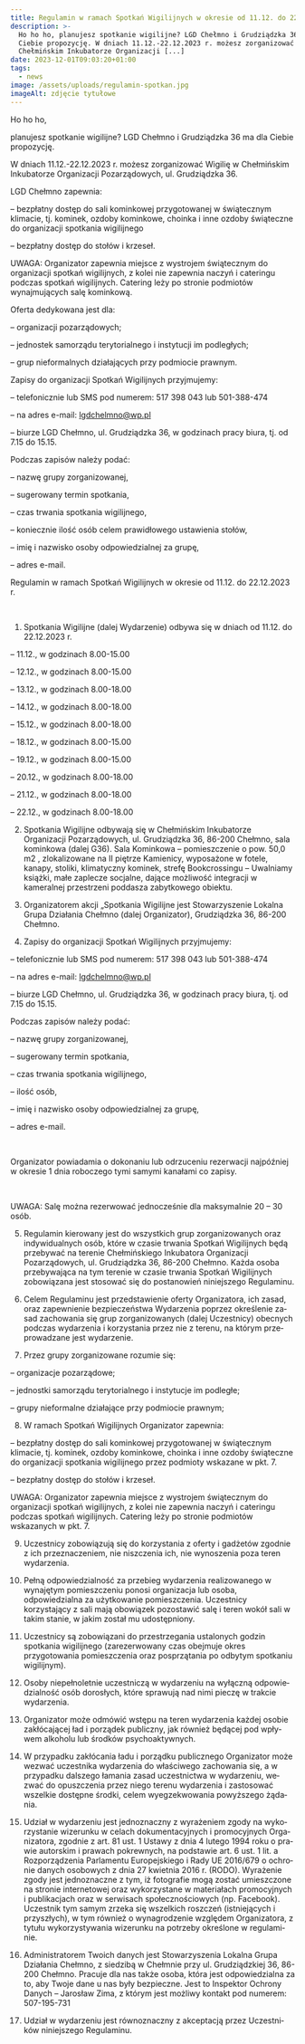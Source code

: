 ```yaml
---
title: Regulamin w ramach Spotkań Wigilijnych w okresie od 11.12. do 22.12.2023r.
description: >-
  Ho ho ho, planujesz spotkanie wigilijne? LGD Chełmno i Grudziądzka 36 ma dla
  Ciebie propozycję. W dniach 11.12.-22.12.2023 r. możesz zorganizować Wigilię w
  Chełmińskim Inkubatorze Organizacji [...]
date: 2023-12-01T09:03:20+01:00
tags:
  - news
image: /assets/uploads/regulamin-spotkan.jpg
imageAlt: zdjęcie tytułowe
---
```



Ho ho ho,

planujesz spotkanie wigilijne? LGD Chełmno i Grudziądzka 36 ma dla Ciebie propozycję.

W dniach 11.12.-22.12.2023 r. możesz zorganizować Wigilię w Chełmińskim Inkubatorze Organizacji Pozarządowych, ul. Grudziądzka 36.

LGD Chełmno za­pew­nia:

– bezpłatny dostęp do sali kominkowej przygotowanej w świątecznym klimacie, tj. kominek, ozdoby kominkowe, choinka i inne ozdoby świąteczne do organizacji spotkania wigilijnego

– bezpłatny dostęp do stołów i krzeseł.

UWAGA: Organizator zapewnia miejsce z wystrojem świątecznym do organizacji spotkań wigilijnych, z kolei nie zapewnia naczyń i cateringu podczas spotkań wigilijnych. Catering leży po stronie podmiotów wynajmujących salę kominkową.

Oferta dedykowana jest dla:

– organizacji pozarządowych;

– jednostek samorządu terytorialnego i instytucji im podległych;

– grup nieformalnych działających przy podmiocie prawnym.

Zapisy do organizacji Spotkań Wigilijnych przyjmujemy:

– telefonicznie lub SMS pod numerem: 517 398 043 lub 501-388-474

– na adres e-mail: lgdchelmno@wp.pl

– biurze LGD Chełmno, ul. Grudziądzka 36, w godzinach pracy biura, tj. od 7.15 do 15.15.

Podczas zapisów należy podać:

– nazwę grupy zorganizowanej,

– sugerowany termin spotkania,

– czas trwania spotkania wigilijnego,

– koniecznie ilość osób celem prawidłowego ustawienia stołów,

– imię i nazwisko osoby odpowiedzialnej za grupę,

– adres e-mail.



Regulamin w ramach Spotkań Wigilijnych w okresie od 11.12. do 22.12.2023 r.

<br>

1. Spotkania Wigilijne (dalej Wydarzenie) od­by­wa się w dniach od 11.12. do 22.12.2023 r.

– 11.12., w godzinach 8.00-15.00



– 12.12., w godzinach 8.00-15.00



– 13.12., w godzinach 8.00-18.00



– 14.12., w godzinach 8.00-18.00



– 15.12., w godzinach 8.00-18.00



– 18.12., w godzinach 8.00-15.00



– 19.12., w godzinach 8.00-15.00



– 20.12., w godzinach 8.00-18.00



– 21.12., w godzinach 8.00-18.00



– 22.12., w godzinach 8.00-18.00

2. Spotkania Wigilijne od­by­wają się w Chełmińskim Inkubatorze Organizacji Pozarządowych, ul. Grudziądzka 36, 86-200 Chełmno, sala kominkowa (dalej G36). Sala Kominkowa – pomieszczenie o pow. 50,0 m2 , zlokalizowane na II piętrze Kamienicy, wyposażone w fotele, kanapy, stoliki, klimatyczny kominek, strefę Bookcrossingu – Uwalniamy książki, małe zaplecze socjalne, dające możliwość integracji w kameralnej przestrzeni poddasza zabytkowego obiektu.

3. Or­ga­ni­za­to­rem akcji „Spotkania Wigilijne jest Stowarzyszenie Lokalna Grupa Działania Chełmno (dalej Organizator), Grudziądzka 36, 86-200 Chełmno.

4. Zapisy do organizacji Spotkań Wigilijnych przyjmujemy:

– telefonicznie lub SMS pod numerem: 517 398 043 lub 501-388-474



– na adres e-mail: lgdchelmno@wp.pl



– biurze LGD Chełmno, ul. Grudziądzka 36, w godzinach pracy biura, tj. od 7.15 do 15.15.



Podczas zapisów należy podać:



– nazwę grupy zorganizowanej,



– sugerowany termin spotkania,



– czas trwania spotkania wigilijnego,



– ilość osób,



– imię i nazwisko osoby odpowiedzialnej za grupę,



– adres e-mail.

<br>

Organizator powiadamia o dokonaniu lub odrzuceniu rezerwacji najpóźniej w okresie 1 dnia roboczego tymi samymi kanałami co zapisy.

<br>

UWAGA: Salę można rezerwować jednocześnie dla maksymalnie 20 – 30 osób.

5. Re­gu­la­min kie­ro­wa­ny jest do wszyst­kich grup zorganizowanych oraz indywidualnych osób, któ­re w cza­sie trwa­nia Spotkań Wigilijnych będą prze­by­wać na te­re­nie Chełmińskiego Inkubatora Organizacji Pozarządowych, ul. Grudziądzka 36, 86-200 Chełmno. Każ­da oso­ba prze­by­wa­ją­ca na tym te­re­nie w cza­sie trwa­nia Spotkań Wigilijnych zobo­wią­za­na jest sto­so­wać się do po­sta­no­wień ni­niej­sze­go Re­gu­la­mi­nu.

6. Ce­lem Re­gu­la­mi­nu jest przedstawienie oferty Organizatora, ich zasad, oraz za­pew­nie­nie bez­pie­czeń­stwa Wydarzenia po­przez okre­śle­nie za­sad za­cho­wa­nia się grup zorganizowanych (dalej Uczestnicy) obec­nych pod­czas wy­da­rze­nia i ko­rzy­sta­nia przez nie z te­re­nu, na któ­rym prze­pro­wa­dza­ne jest wy­da­rze­nie.

7. Przez grupy zorganizowane rozumie się:

– organizacje pozarządowe;



– jednostki samorządu terytorialnego i instytucje im podległe;



– grupy nieformalne działające przy podmiocie prawnym;

8. W ramach Spotkań Wigilijnych Or­ga­ni­za­tor za­pew­nia:

– bezpłatny dostęp do sali kominkowej przygotowanej w świątecznym klimacie, tj. kominek, ozdoby kominkowe, choinka i inne ozdoby świąteczne do organizacji spotkania wigilijnego przez podmioty wskazane w pkt. 7.



– bezpłatny dostęp do stołów i krzeseł.



UWAGA: Organizator zapewnia miejsce z wystrojem świątecznym do organizacji spotkań wigilijnych, z kolei nie zapewnia naczyń i cateringu podczas spotkań wigilijnych. Catering leży po stronie podmiotów wskazanych w pkt. 7.

9. Uczest­ni­cy zo­bo­wią­zu­ją się do ko­rzy­sta­nia z oferty i gadżetów zgod­nie z ich prze­zna­cze­niem, nie nisz­cze­nia ich, nie wy­no­sze­nia poza te­ren wy­da­rze­nia.

10. Pełną odpowiedzialność za przebieg wydarzenia realizowanego w wynajętym pomieszczeniu ponosi organizacja lub osoba, odpowiedzialna za użytkowanie pomieszczenia. Uczestnicy korzystający z sali mają obowiązek pozostawić salę i teren wokół sali w takim stanie, w jakim został mu udostępniony.

11. Uczestnicy są zobowiązani do przestrzegania ustalonych godzin spotkania wigilijnego (zarezerwowany czas obejmuje okres przygotowania pomieszczenia oraz posprzątania po odbytym spotkaniu wigilijnym).

12. Oso­by nie­peł­no­let­nie uczest­ni­czą w wy­da­rze­niu na wy­łącz­ną od­po­wie­dzial­ność osób dorosłych, któ­re spra­wu­ją nad nimi pie­czę w trakcie wydarzenia.

13. Or­ga­ni­za­tor może od­mó­wić wstę­pu na te­ren wy­da­rze­nia każ­dej oso­bie za­kłó­ca­ją­cej ład i po­rzą­dek pu­blicz­ny, jak rów­nież bę­dą­cej pod wpły­wem al­ko­ho­lu lub środ­ków psy­cho­ak­tyw­nych.

14. W przy­pad­ku za­kłó­ca­nia ładu i po­rząd­ku pu­blicz­ne­go Or­ga­ni­za­tor może we­zwać uczest­ni­ka wy­da­rze­nia do wła­ści­we­go za­cho­wa­nia się, a w przy­pad­ku dal­sze­go ła­ma­nia za­sad uczest­nic­twa w wy­da­rze­niu, we­zwać do opusz­cze­nia przez nie­go te­re­nu wy­da­rze­nia i za­sto­so­wać wszel­kie do­stęp­ne środ­ki, ce­lem wy­eg­ze­kwo­wa­nia po­wyż­sze­go żą­da­nia.

15. Udział w wy­da­rze­niu jest jed­no­znacz­ny z wy­ra­że­niem zgo­dy na wy­ko­rzy­sta­nie wi­ze­run­ku w ce­lach do­ku­men­ta­cyj­nych i pro­mo­cyj­nych Or­ga­ni­za­to­ra, zgod­nie z art. 81 ust. 1 Usta­wy z dnia 4 lu­te­go 1994 roku o pra­wie au­tor­skim i pra­wach po­krew­nych, na pod­sta­wie art. 6 ust. 1 lit. a Roz­po­rzą­dze­nia Par­la­men­tu Eu­ro­pej­skie­go i Rady UE 2016/679 o ochro­nie da­nych oso­bo­wych z dnia 27 kwiet­nia 2016 r. (RODO). Wy­ra­że­nie zgo­dy jest jed­no­znacz­ne z tym, iż fo­to­gra­fie mogą zo­stać umiesz­czo­ne na stro­nie in­ter­ne­to­wej oraz wy­ko­rzy­sta­ne w ma­te­ria­łach pro­mo­cyj­nych i pu­bli­ka­cjach oraz w ser­wi­sach spo­łecz­no­ścio­wych (np. Fa­ce­bo­ok). Uczest­nik tym sa­mym zrze­ka się wszel­kich rosz­czeń (ist­nie­ją­cych i przy­szłych), w tym rów­nież o wy­na­gro­dze­nie wzglę­dem Organizatora, z ty­tu­łu wy­ko­rzy­sty­wa­nia wi­ze­run­ku na po­trze­by okre­ślo­ne w re­gu­la­mi­nie.

16. Administratorem Twoich danych jest Stowarzyszenia Lokalna Grupa Działania Chełmno, z siedzibą w Chełmnie przy ul. Grudziądzkiej 36, 86-200 Chełmno. Pracuje dla nas także osoba, która jest odpowiedzialna za to, aby Twoje dane u nas były bezpieczne. Jest to Inspektor Ochrony Danych – Jarosław Zima, z którym jest możliwy kontakt pod numerem: 507-195-731

17. Udział w wydarzeniu jest rów­no­znacz­ny z ak­cep­ta­cją przez Uczest­ni­ków ni­niej­sze­go Re­gu­la­mi­nu.
